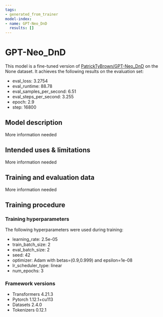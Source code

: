 ```yaml
---
tags:
- generated_from_trainer
model-index:
- name: GPT-Neo_DnD
  results: []
---
```


<!-- This model card has been generated automatically according to the information the Trainer had access to. You
should probably proofread and complete it, then remove this comment. -->

# GPT-Neo_DnD

This model is a fine-tuned version of [PatrickTyBrown/GPT-Neo_DnD](https://huggingface.co/PatrickTyBrown/GPT-Neo_DnD) on the None dataset.
It achieves the following results on the evaluation set:
- eval_loss: 3.2754
- eval_runtime: 88.78
- eval_samples_per_second: 6.51
- eval_steps_per_second: 3.255
- epoch: 2.9
- step: 16800

## Model description

More information needed

## Intended uses & limitations

More information needed

## Training and evaluation data

More information needed

## Training procedure

### Training hyperparameters

The following hyperparameters were used during training:
- learning_rate: 2.5e-05
- train_batch_size: 2
- eval_batch_size: 2
- seed: 42
- optimizer: Adam with betas=(0.9,0.999) and epsilon=1e-08
- lr_scheduler_type: linear
- num_epochs: 3

### Framework versions

- Transformers 4.21.3
- Pytorch 1.12.1+cu113
- Datasets 2.4.0
- Tokenizers 0.12.1
